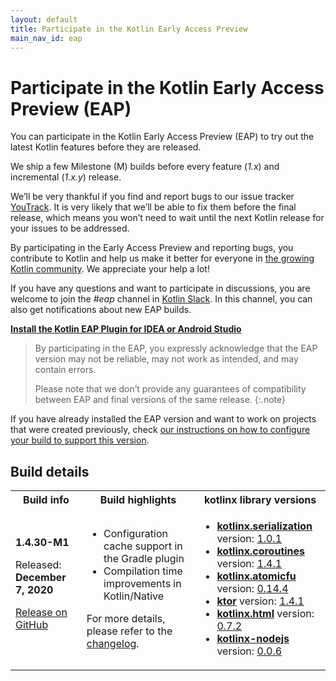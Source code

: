 ```yaml
---
layout: default
title: Participate in the Kotlin Early Access Preview
main_nav_id: eap
---
```


# Participate in the Kotlin Early Access Preview (EAP)

You can participate in the Kotlin Early Access Preview (EAP) to try out the latest Kotlin features before they are released.

We ship a few Milestone (M) builds before every feature (_1.x_) and incremental (_1.x.y_) release. 

We’ll be very thankful if you find and report bugs to our issue tracker [YouTrack](https://kotl.in/issue). 
It is very likely that we’ll be able to fix them before the final release, which means you won’t need to wait until the next Kotlin release for your issues to be addressed. 

By participating in the Early Access Preview and reporting bugs, you contribute to Kotlin and help us make it better 
for everyone in [the growing Kotlin community](/community/). We appreciate your help a lot! 

If you have any questions and want to participate in discussions, you are welcome to join the _#eap_ channel in [Kotlin Slack](https://app.slack.com/client/T09229ZC6/C0KLZSCHF). 
In this channel, you can also get notifications about new EAP builds.

**[Install the Kotlin EAP Plugin for IDEA or Android Studio](install-eap-plugin.html)**

> By participating in the EAP, you expressly acknowledge that the EAP version may not be reliable, may not work as intended, and may contain errors.
>
> Please note that we don’t provide any guarantees of compatibility between EAP and final versions of the same release. 
{:.note}

If you have already installed the EAP version and want to work on projects that were created previously, 
check [our instructions on how to configure your build to support this version](configure-build-for-eap.html). 

## Build details

<table>
    <tr>
        <th>Build info</th>
        <th>Build highlights</th>
        <th>kotlinx library versions</th>
    </tr>
    <tr>
        <td><strong>1.4.30-M1</strong>
            <p> Released: <strong>December 7, 2020</strong></p>
            <p><a href="https://github.com/JetBrains/kotlin/releases/tag/v1.4.30-M1">Release on GitHub</a></p>
        </td>
        <td>
            <ul>
                <li>Configuration cache support in the Gradle plugin</li>
                <li>Compilation time improvements in Kotlin/Native</li>
            </ul>
            <p>For more details, please refer to the <a href="https://github.com/JetBrains/kotlin/releases/tag/v1.4.30-M1">changelog</a>.</p>
         </td>
        <td>
            <ul>
                <li><a href="https://github.com/Kotlin/kotlinx.serialization" target="_blank"><strong>kotlinx.serialization</strong></a> version: <a href="https://github.com/Kotlin/kotlinx.serialization/releases/tag/v1.0.1" target="_blank">1.0.1</a></li>
                <li><a href="https://github.com/Kotlin/kotlinx.coroutines" target="_blank"><strong>kotlinx.coroutines</strong></a> version: <a href="https://github.com/Kotlin/kotlinx.coroutines/releases/tag/1.4.1" target="_blank">1.4.1</a></li>
                <li><a href="https://github.com/Kotlin/kotlinx.atomicfu" target="_blank"><strong>kotlinx.atomicfu</strong></a> version: <a href="https://github.com/Kotlin/kotlinx.atomicfu/releases/tag/0.14.4" target="_blank">0.14.4</a></li>          
                <li><a href="https://ktor.io/" target="_blank"><strong>ktor</strong></a> version: <a href="https://github.com/ktorio/ktor/releases/tag/1.4.1" target="_blank">1.4.1</a></li>
                <li><a href="https://github.com/Kotlin/kotlinx.html" target="_blank"><strong>kotlinx.html</strong></a> version: <a href="https://github.com/Kotlin/kotlinx.html/releases/tag/0.7.2" target="_blank">0.7.2</a></li>
                <li><a href="https://github.com/Kotlin/kotlinx-nodejs" target="_blank"><strong>kotlinx-nodejs</strong></a> version: <a href="https://bintray.com/kotlin/kotlinx/kotlinx.nodejs/0.0.6" target="_blank">0.0.6</a></li>
            </ul>
        </td>
    </tr>
</table>
